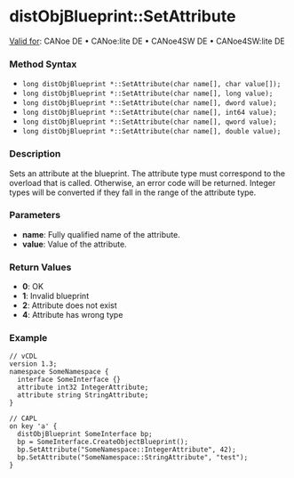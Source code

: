# distObjBlueprint::SetAttribute

[Valid for](../../../Shared/FeatureAvailability.md): CANoe DE • CANoe:lite DE • CANoe4SW DE • CANoe4SW:lite DE

### Method Syntax

- `long distObjBlueprint *::SetAttribute(char name[], char value[]);`
- `long distObjBlueprint *::SetAttribute(char name[], long value);`
- `long distObjBlueprint *::SetAttribute(char name[], dword value);`
- `long distObjBlueprint *::SetAttribute(char name[], int64 value);`
- `long distObjBlueprint *::SetAttribute(char name[], qword value);`
- `long distObjBlueprint *::SetAttribute(char name[], double value);`

### Description

Sets an attribute at the blueprint. The attribute type must correspond to the overload that is called. Otherwise, an error code will be returned. Integer types will be converted if they fall in the range of the attribute type.

### Parameters

- **name**: Fully qualified name of the attribute.
- **value**: Value of the attribute.

### Return Values

- **0**: OK
- **1**: Invalid blueprint
- **2**: Attribute does not exist
- **4**: Attribute has wrong type

### Example

```plaintext
// vCDL
version 1.3;
namespace SomeNamespace {
  interface SomeInterface {}
  attribute int32 IntegerAttribute;
  attribute string StringAttribute;
}

// CAPL
on key 'a' {
  distObjBlueprint SomeInterface bp;
  bp = SomeInterface.CreateObjectBlueprint();
  bp.SetAttribute("SomeNamespace::IntegerAttribute", 42);
  bp.SetAttribute("SomeNamespace::StringAttribute", "test");
}
```

